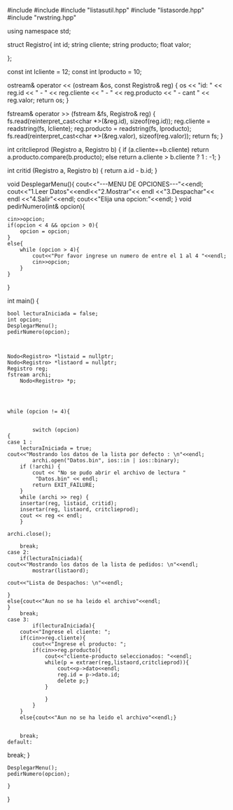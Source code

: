 #include <iostream>
#include <fstream>
#include "listasutil.hpp"
#include "listasorde.hpp"
#include "rwstring.hpp"

using namespace std;

struct Registro{
    int id;
    string cliente;
    string producto;
    float valor;

};

const int lcliente = 12;
const int lproducto = 10;



ostream& operator << (ostream &os, const Registro& reg)
{
	os << "id: " << reg.id << " - " << reg.cliente << " - " << reg.producto
	   << " - cant " << reg.valor;
	return os;
}

fstream& operator >> (fstream &fs, Registro& reg)
{
	fs.read(reinterpret_cast<char *>(&reg.id), sizeof(reg.id));
	reg.cliente = readstring(fs, lcliente);
	reg.producto = readstring(fs, lproducto);
	fs.read(reinterpret_cast<char *>(&reg.valor), sizeof(reg.valor));
	return fs;
}



int critclieprod (Registro a, Registro b)
{
    if (a.cliente==b.cliente)
        return a.producto.compare(b.producto);
    else
        return a.cliente > b.cliente ? 1 : -1;
} 



int critid (Registro a, Registro b)
{
	return a.id - b.id;
}

void DesplegarMenu(){
	cout<<"---MENU DE OPCIONES---"<<endl;
	cout<<"1.Leer Datos"<<endl<<"2.Mostrar"<< endl <<"3.Despachar"<< endl <<"4.Salir"<<endl;
	cout<<"Elija una opcion:"<<endl;
}
void pedirNumero(int& opcion){
	
	
	cin>>opcion;
	if(opcion < 4 && opcion > 0){
		opcion = opcion;
	}
	else{
		while (opcion > 4){		
			cout<<"Por favor ingrese un numero de entre el 1 al 4 "<<endl;
			cin>>opcion;
		}
	}
	
}

int main() {
	
	bool lecturaIniciada = false;
    int opcion;
	DesplegarMenu();
	pedirNumero(opcion);
	
	
	
	Nodo<Registro> *listaid = nullptr;
	Nodo<Registro> *listaord = nullptr;
	Registro reg;
    fstream archi;
		Nodo<Registro> *p;

	

	
	while (opcion != 4){

		
			switch (opcion)
	{
	case 1 :
		lecturaIniciada = true;
	cout<<"Mostrando los datos de la lista por defecto : \n"<<endl;
			archi.open("Datos.bin", ios::in | ios::binary);
		if (!archi) {
			cout << "No se pudo abrir el archivo de lectura "
		     "Datos.bin" << endl;
			return EXIT_FAILURE;
		}
		while (archi >> reg) { 
		insertar(reg, listaid, critid);
		insertar(reg, listaord, critclieprod);
		cout << reg << endl;
		}
		
	archi.close();

		break;
	case 2:
		if(lecturaIniciada){
	cout<<"Mostrando los datos de la lista de pedidos: \n"<<endl;	
			mostrar(listaord);
			
	cout<<"Lista de Despachos: \n"<<endl;
			
	}
	else{cout<<"Aun no se ha leido el archivo"<<endl;
	}
		break;
	case 3:
			if(lecturaIniciada){					
		cout<<"Ingrese el cliente: ";
	    if(cin>>reg.cliente){
	    	cout<<"Ingrese el producto: ";
	    	if(cin>>reg.producto){
	    		cout<<"cliente-producto seleccionados: "<<endl;
	    		while(p = extraer(reg,listaord,critclieprod)){
	    			cout<<p->dato<<endl;
	    			reg.id = p->dato.id;
	    			delete p;}
	    		}
	    		
				}
	    	}
	    }
		else{cout<<"Aun no se ha leido el archivo"<<endl;}
	

		break;
	default:
break;
}

	DesplegarMenu();
	pedirNumero(opcion);

	}
}
